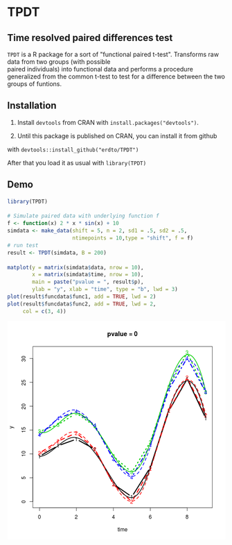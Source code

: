 
# TPDT

## Time resolved paired differences test

  `TPDT` is a R package for a sort of "functional paired
  t-test". Transforms raw data from two groups (with possible   
  paired individuals) into functional data and performs a 
  procedure generalized from the common t-test to test for a 
  difference between the two groups of funtions.

## Installation

1. Install `devtools` from CRAN with `install.packages("devtools")`.

2. Until this package is published on CRAN, you can install it from github 


with `devtools::install_github("erdto/TPDT")`

After that you load it as usual with `library(TPDT)`

## Demo

```r
library(TPDT)

# Simulate paired data with underlying function f
f <- function(x) 2 * x * sin(x) + 10
simdata <- make_data(shift = 5, n = 2, sd1 = .5, sd2 = .5, 
                     ntimepoints = 10,type = "shift", f = f)
# run test
result <- TPDT(simdata, B = 200) 

matplot(y = matrix(simdata$data, nrow = 10), 
        x = matrix(simdata$time, nrow = 10), 
        main = paste("pvalue = ", result$p), 
        ylab = "y", xlab = "time", type = "b", lwd = 3)
plot(result$funcdata$func1, add = TRUE, lwd = 2)
plot(result$funcdata$func2, add = TRUE, lwd = 2, 
     col = c(3, 4))
```

![plot of chunk unnamed-chunk-2](figure/unnamed-chunk-2-1.png) 
